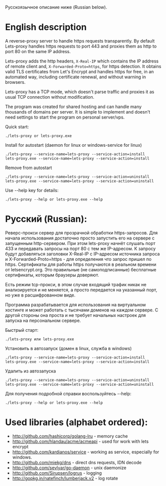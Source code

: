 Русскоязычное описание ниже (Russian below).

English description
===================
A reverse-proxy server to handle https requests transparently. By default Lets-proxy handles
https requests to port 443 and proxies them as http to port 80 on the same IP address.

Lets-proxy adds the http headers, `X-Real-IP` which contains the IP address
of remote client and, `X-Forwarded-Proto=https`, for https detection. It obtains valid TLS certificates from Let's Encrypt and
handles https for free, in an automated way, including certificate renewal, and without warning in browsers.

Lets-proxy has a TCP mode, which doesn't parse traffic and proxies it as usual TCP connection without modification.

The program was created for shared hosting and can handle many thousands of domains per server. It is simple to implement and doesn't need settings to start the program on personal server/vps.

Quick start:

    ./lets-proxy or lets-proxy.exe
    
Install for autostart (daemon for linux or windows-service for linux)
    
    ./lets-proxy --service-name=lets-proxy --service-action=install
    lets-proxy.exe --service-name=lets-proxy --service-action=install
    

Remove from autostart

    ./lets-proxy --service-name=lets-proxy --service-action=uninstall
    lets-proxy.exe --service-name=lets-proxy --service-action=uninstall

Use --help key for details:

    ./lets-proxy --help or lets-proxy.exe --help


Русский (Russian):
==================

Реверс-прокси сервер для прозрачной обработки https-запросов. Для начала использования достаточно просто запустить его на сервере с 
запущенным http-сервером. При этом lets-proxy начнёт слушать порт 433 и передавать запросы на порт 80 с тем же IP-адресом.
К запросу будут добавляться заголовки X-Real-IP с IP-адресом источника запроса и X-Forwarded-Proto=https - для определения
что запрос пришел по https. Сертификаты для работы https получаются в реальном времени от letsencrypt.org. Это правильные
(не самоподписанные) бесплатные сертификаты, которым браузеры доверяют.

Есть режим tcp-прокси, в этом случае входящий трафик никак не анализируется и не меняется, а просто передается на указанный порт, но
уже в расшифрованном виде.

Программа разрабатывается для использования на виртуальном хостинге и может работать с тысячами доменов на каждом сервере.
С другой стороны она проста и не требует начальных настроек для запуска на персональном сервере.

Быстрый старт:

    ./lets-proxy или lets-proxy.exe

Установить в автозапуск (домен в linux, служба в windows)
    
    ./lets-proxy --service-name=lets-proxy --service-action=install
    lets-proxy.exe --service-name=lets-proxy --service-action=install
    

Удалить из автозапуска

    ./lets-proxy --service-name=lets-proxy --service-action=uninstall
    lets-proxy.exe --service-name=lets-proxy --service-action=uninstall

Для получения подробной справки воспользуйтесь --help:

    ./lets-proxy --help or lets-proxy.exe --help


Used libraries (alphabet ordered):
==================================

* http://github.com/hashicorp/golang-lru - memory cache
* http://github.com/hlandau/acme/acmeapi - used for work with lets encrypt
* http://github.com/kardianos/service - working as service, especially for windows.
* http://github.com/miekg/dns - direct dns requests, IDN decode
* http://github.com/sevlyar/go-daemon - unix daemonize
* http://github.com/Sirupsen/logrus - logging
* http://gopkg.in/natefinch/lumberjack.v2 - log rotate
